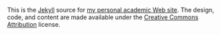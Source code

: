 This is the [Jekyll][] source for [my personal academic Web site][asampson]. The design, code, and content are made available under the [Creative Commons Attribution][cc-by] license.

[cc-by]: http://creativecommons.org/licenses/by/3.0/us/
[Jekyll]: http://jekyllrb.com
[asampson]: https://homes.cs.washington.edu/~asampson/
